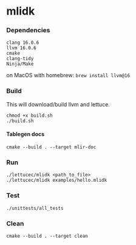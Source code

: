 # mlidk

### Dependencies

```
clang 16.0.6
llvm 16.0.6 
cmake
clang-tidy
Ninja/Make
```

on MacOS with homebrew: `brew install llvm@16`

### Build

This will download/build llvm and lettuce.
```
chmod +x build.sh
./build.sh
```

#### Tablegen docs
```
cmake --build . --target mlir-doc
```

### Run

```
./lettucec/mlidk <path_to_file>
./lettucec/mlidk examples/hello.mlidk
```

### Test

```
./unittests/all_tests
```

### Clean

```
cmake --build . --target clean
```
